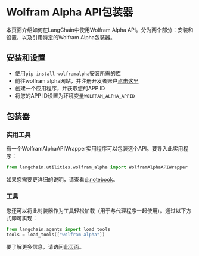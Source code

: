 # Wolfram Alpha API包装器

本页面介绍如何在LangChain中使用Wolfram Alpha API。分为两个部分：安装和设置，以及引用特定的Wolfram Alpha包装器。

## 安装和设置
- 使用`pip install wolframalpha`安装所需的库
- 前往wolfram alpha网站，并注册开发者账户[点击这里](https://developer.wolframalpha.com/)
- 创建一个应用程序，并获取您的APP ID
- 将您的APP ID设置为环境变量`WOLFRAM_ALPHA_APPID`

## 包装器

### 实用工具

有一个WolframAlphaAPIWrapper实用程序可以包装这个API。要导入此实用程序：
```python
from langchain.utilities.wolfram_alpha import WolframAlphaAPIWrapper
```
如果您需要更详细的说明，请查看[此notebook](../modules/agents/tools/examples/wolfram_alpha.ipynb)。

### 工具

您还可以将此封装器作为工具轻松加载（用于与代理程序一起使用）。通过以下方式即可实现：
```python
from langchain.agents import load_tools
tools = load_tools(["wolfram-alpha"])
```
要了解更多信息，请访问[此页面](../modules/agents/tools/getting_started.md)。